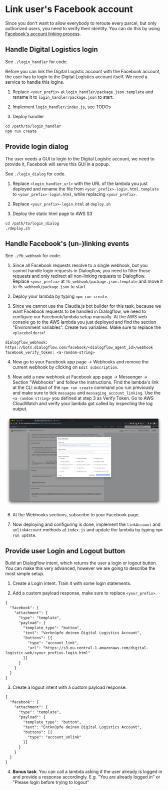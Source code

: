 # Link user's Facebook account

Since you don't want to allow everybody to reroute every parcel, but only authorized users, you need to verify their identity. You can do this by using [Facebook's account linking process](https://developers.facebook.com/docs/messenger-platform/identity/account-linking).

## Handle Digital Logistics login

See `./login_handler` for code.

Before you can link the Digital Logistic account with the Facebook account, the user has to login to the Digital Logistics account itself. We need a service to handle this logins.

1. Replace `<your_prefix>` at `login_handler/package.json.template` and rename it to `login_handler/package.json` to start.

2. Implement `login_handler/index.js`, see TODOs

3. Deploy handler

```
cd /path/to/login_handler
npm run create
```

## Provide login dialog

The user needs a GUI to login to the Digital Logistic account, we need to provide it, Facebook will serve this GUI in a popup.

See `./login_dialog` for code.

1. Replace `<login_handler_url>` with the URL of the lambda you just deployed and rename the file from `<your_prefix>-login.html.template` to `<your_prefix>-login.html`, while replacing `<your_prefix>`.

2. Replace `<your_prefix>-login.html` at `deploy.sh`

3. Deploy the static html page to AWS S3

```
cd /path/to/login_dialog
./deploy.sh
```

## Handle Facebook's (un-)linking events

See `./fb_webhook` for code.

1. Since all Facebook requests resolve to a single webhook, but you cannot handle login requests in Dialogflow, you need to filter those requests and only redirect all non-linking requests to Dialogflow. Replace `<your_prefix>` at `fb_webhook/package.json.template` and move it to `fb_webhook/package.json` to start.

2. Deploy your lambda by typing `npm run create`.

3. Since we cannot use the Claudia.js bot builder for this task, because we want Facebook requests to be handled in Dialogflow, we need to configure our Facebook/lambda setup manually. At the AWS web console go to the AWS lambda you just deployed and find the section "Environment variables". Create two variables. Make sure to replace the `<placeholders>`!

```
dialogflow_webhook: https://bots.dialogflow.com/facebook/<dialogflow_agent_id>/webhook
facebook_verify_token: <a-random-string>
```

4. Now go to your Facebook app page -> Webhooks and remove the current webhook by clicking on `Edit subscription`.

5. Now add a new webhook at Facebook app page -> Messenger -> Section "Webhooks" and follow the instructions. Find the lambda's link at the CLI output of the `npm run create` command you run previously and make sure to tick `messages` and `messaging_account_linking`. Use the `<a-random-string>` you defined at step 3 as Verify Token. Go to AWS CloudWatch and verify your lambda got called by inspecting the log output.

![](./images/webhook.png)

6. At the Webhooks sections, subscribe to your Facebook page.

7. Now deploying and configuring is done, implement the `linkAccount` and `unlinkAccount` methods at `index.js` and update the lambda by typing `npm run update`.

## Provide user Login and Logout button

Build an Dialogflow intent, which returns the user a login or logout button. You can make this very advanced, however we are going to describe the most simple setup.

1. Create a Login intent. Train it with some login statements.

2. Add a custom payload response, make sure to replace `<your_prefix>`.

```
{
  "facebook": {
    "attachment": {
      "type": "template",
      "payload": {
        "template_type": "button",
        "text": "Verknüpfe deinen Digital Logistics Account",
        "buttons": [{
          "type": "account_link",
          "url": "https://s3.eu-central-1.amazonaws.com/digital-logistic-web/<your_prefix>-login.html"
        }]
      }
    }
  }
}
```

3. Create a logout intent with a custom payload response.

```
{
  "facebook": {
    "attachment": {
      "type": "template",
      "payload": {
        "template_type": "button",
        "text": "Entknüpfe deinen Digital Logistics Account",
        "buttons": [{
          "type": "account_unlink"
        }]
      }
    }
  }
}
```

4. **Bonus task**: You can call a lambda asking if the user already is logged in and provide a response accordingly. E.g. "You are already logged in" or "Please login before trying to logout"
